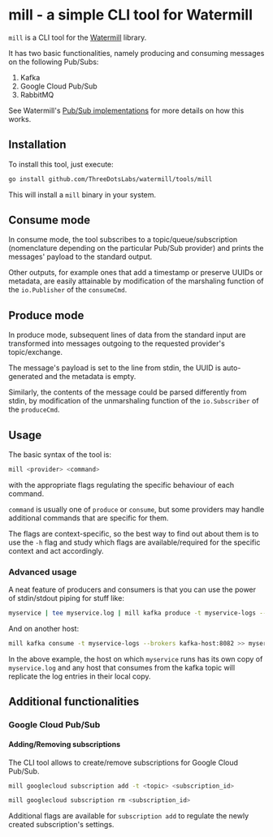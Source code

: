 # mill - a simple CLI tool for Watermill

`mill` is a CLI tool for the [Watermill](https://watermill.io) library.

It has two basic functionalities, namely producing and consuming messages on the following
Pub/Subs:

1. Kafka
2. Google Cloud Pub/Sub
3. RabbitMQ

See Watermill's [Pub/Sub implementations](https://watermill.io/docs/pub-sub-implementations) for more details on how this works.

## Installation

To install this tool, just execute:

```bash
go install github.com/ThreeDotsLabs/watermill/tools/mill
```

This will install a `mill` binary in your system.

## Consume mode

In consume mode, the tool subscribes to a topic/queue/subscription (nomenclature depending on the particular Pub/Sub provider)
and prints the messages' payload to the standard output.

Other outputs, for example ones that add a timestamp or preserve UUIDs or metadata, are easily attainable by modification
of the marshaling function of the `io.Publisher` of the `consumeCmd`.

## Produce mode

In produce mode, subsequent lines of data from the standard input are transformed into messages outgoing to the requested
provider's topic/exchange. 

The message's payload is set to the line from stdin, the UUID is auto-generated and the metadata is empty.

Similarly, the contents of the message could be parsed differently from stdin, by modification
of the unmarshaling function of the `io.Subscriber` of the `produceCmd`.

## Usage

The basic syntax of the tool is:

```bash
mill <provider> <command>
```

with the appropriate flags regulating the specific behaviour of each command.

`command` is usually one of `produce` or `consume`, but some providers may handle additional commands
that are specific for them.

The flags are context-specific, so the best way to find out about them is to use the `-h` flag and study 
which flags are available/required for the specific context and act accordingly.

### Advanced usage

A neat feature of producers and consumers is that you can use the power of stdin/stdout piping for stuff like:

```bash
myservice | tee myservice.log | mill kafka produce -t myservice-logs --brokers kafka-host:8082 
```

And on another host:

```bash
mill kafka consume -t myservice-logs --brokers kafka-host:8082 >> myservice.log
```

In the above example, the host on which `myservice` runs has its own copy of `myservice.log` and any host that consumes
from the kafka topic will replicate the log entries in their local copy.


## Additional functionalities

### Google Cloud Pub/Sub

#### Adding/Removing subscriptions

The CLI tool allows to create/remove subscriptions for Google Cloud Pub/Sub.

```bash
mill googlecloud subscription add -t <topic> <subscription_id>

mill googlecloud subscription rm <subscription_id>
```

Additional flags are available for `subscription add` to regulate the newly created subscription's settings.
